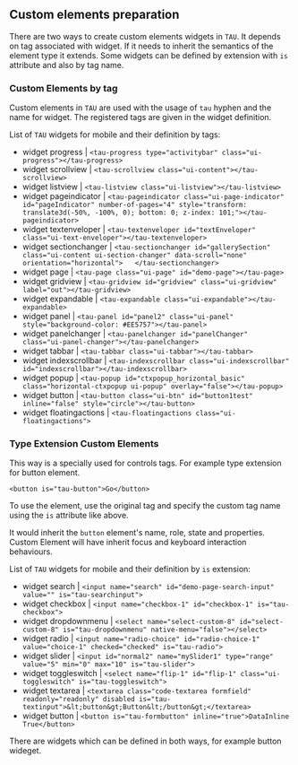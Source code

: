 ## Custom elements preparation

There are two ways to create custom elements widgets in `TAU`.
It depends on tag associated with widget.
If it needs to inherit the semantics of the element type it extends.
Some widgets can be defined by extension with `is` attribute and also by tag name.

### Custom Elements by tag

Custom elements in `TAU` are used with the usage of `tau` hyphen and the name for widget.
The registered tags are given in the widget definition.

List of `TAU` widgets for mobile and their definition by tags:

* widget progress | `<tau-progress type="activitybar" class="ui-progress"></tau-progress>`
* widget scrollview | `<tau-scrollview class="ui-content"></tau-scrollview>`
* widget listview | `<tau-listview class="ui-listview"></tau-listview>`
* widget pageindicator | `<tau-pageindicator class="ui-page-indicator" id="pageIndicator" number-of-pages="4" style="transform: translate3d(-50%, -100%, 0); bottom: 0; z-index: 101;"></tau-pageindicator>`
* widget textenveloper | `<tau-textenveloper id="textEnveloper" class="ui-text-enveloper"></tau-textenveloper>`
* widget sectionchanger | `<tau-sectionchanger id="gallerySection" class="ui-content ui-section-changer" data-scroll="none" orientation="horizontal">	</tau-sectionchanger>`
* widget page | `<tau-page class="ui-page" id="demo-page"></tau-page>`
* widget gridview | `<tau-gridview id="gridview" class="ui-gridview" label="out"></tau-gridview>`
* widget expandable | `<tau-expandable class="ui-expandable"></tau-expandable>`
* widget panel | `<tau-panel id="panel2" class="ui-panel" style="background-color: #EE5757"></tau-panel>`
* widget panelchanger | `<tau-panelchanger id="panelChanger" class="ui-panel-changer"></tau-panelchanger>`
* widget tabbar | `<tau-tabbar class="ui-tabbar"></tau-tabbar>`
* widget indexscrollbar | `<tau-indexscrollbar class="ui-indexscrollbar" id="indexscrollbar"></tau-indexscrollbar>`
* widget popup | `<tau-popup id="ctxpopup_horizontal_basic" class="horizontal-ctxpopup ui-popup" overlay="false"></tau-popup>`
* widget button | `<tau-button class="ui-btn" id="button1test" inline="false" style="circle"></tau-button>`
* widget floatingactions | `<tau-floatingactions class="ui-floatingactions">`

### Type Extension Custom Elements

This way is a specially used for controls tags. For example type extension for button element.

```
<button is="tau-button">Go</button>
```

To use the element, use the original tag and specify the custom tag name using the `is` attribute like above.

It would inherit the `button` element's name, role, state and properties.
Custom Element will have inherit focus and keyboard interaction behaviours.

List of `TAU` widgets for mobile and their definition by `is` extension:

* widget search | `<input name="search" id="demo-page-search-input" value="" is="tau-searchinput">`
* widget checkbox | `<input name="checkbox-1" id="checkbox-1" is="tau-checkbox">`
* widget dropdownmenu |	`<select name="select-custom-8" id="select-custom-8" is="tau-dropdownmenu" native-menu="false"></select>`
* widget radio | `<input name="radio-choice" id="radio-choice-1" value="choice-1" checked="checked" is="tau-radio">`
* widget slider | `<input id="normal2" name="mySlider1" type="range" value="5" min="0" max="10" is="tau-slider">`
* widget toggleswitch | `<select name="flip-1" id="flip-1" class="ui-toggleswitch" is="tau-toggleswitch">`
* widget textarea | `<textarea class="code-textarea formfield" readonly="readonly" disabled is="tau-textinput">&lt;button&gt;Button&lt;/button&gt;</textarea>`
* widget button | `<button is="tau-formbutton" inline="true">DataInline True</button>`

There are widgets which can be defined in both ways, for example button wideget.